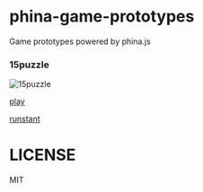 # phina-game-prototypes
Game prototypes powered by phina.js

### 15puzzle

![15puzzle](https://alkn203.github.io/phina-game-prototypes/images/15puzzle.png)

[play](https://alkn203.github.io/phina-game-prototypes/15puzzle/)

[runstant](https://runstant.com/alkn203/projects/423efcc6)

# LICENSE
MIT
